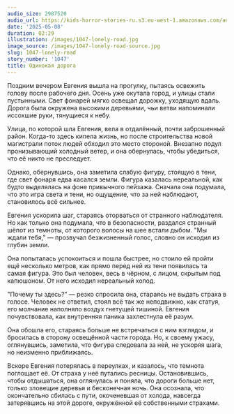 ```yaml
---
audio_size: 2987520
audio_url: https://kids-horror-stories-ru.s3.eu-west-1.amazonaws.com/audio/1047-lonely-road.mp3
date: '2025-05-08'
duration: 02:29
illustration: /images/1047-lonely-road.jpg
image_source: /images/1047-lonely-road-source.jpg
slug: 1047-lonely-road
story_number: '1047'
title: Одинокая дорога
---
```


Поздним вечером Евгения вышла на прогулку, пытаясь освежить голову после рабочего дня. Осень уже окутала город, и улицы стали пустынными. Свет фонарей мягко освещал дорожку, уходящую вдаль. Дорога была окружена высокими деревьями, чьи ветви напоминали иссохшие руки, тянущиеся к небу.

Улица, по которой шла Евгения, вела в отдалённый, почти заброшенный район. Когда-то здесь кипела жизнь, но после строительства новой магистрали поток людей обходил это место стороной. Внезапно подул пронизывающий холодный ветер, и она обернулась, чтобы убедиться, что её никто не преследует.

Однако, обернувшись, она заметила слабую фигуру, стоящую в тени, где свет фонаря едва касался земли. Фигура казалась нереальной, как будто выделялась на фоне привычного пейзажа. Сначала она подумала, что это игра света и тени, но ощущение, что за ней наблюдают, становилось всё сильнее.

Евгения ускорила шаг, стараясь оторваться от странного наблюдателя. Но как только она подумала, что в безопасности, раздался странный шёпот из темноты, от которого волосы на шее встали дыбом. "Мы ждали тебя," — прозвучал безжизненный голос, словно он исходил из глубин земли.

Она попыталась успокоиться и пошла быстрее, но стоило ей пройти ещё несколько метров, как прямо перед ней из тени появилась та самая фигура. Это был человек, весь в чёрном, с лицом, скрытым под капюшоном. От него исходил нереальный холод.

"Почему ты здесь?" — резко спросила она, стараясь не выдать страха в голосе. Человек не ответил, стоял всё так же неподвижно, как статуя, его молчание наполняло воздух гнетущей тишиной. Евгения почувствовала, как внутренняя паника захлестнула её разум.

Она обошла его, стараясь больше не встречаться с ним взглядом, и бросилась в сторону освещённой части города. Но, к своему ужасу, оглянувшись, заметила, что фигура следовала за ней, не ускоряя шага, но неизменно приближаясь.

Вскоре Евгения потерялась в переулках, и казалось, что темнота поглощает её. От страха у неё путались ресницы. Остановившись, чтобы отдышаться, она оглянулась и поняла, что дороги больше нет, только зловещие деревья и бесконечная ночь. Она осознала, что окончательно сбилась с пути, окоченевшая от холода, навсегда затерявшись на этой дороге, окружённой её собственными страхами.